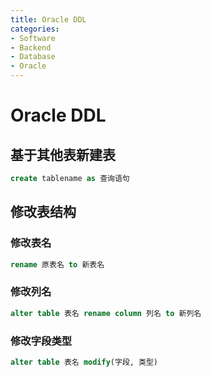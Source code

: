 ```yaml
---
title: Oracle DDL
categories:
- Software
- Backend
- Database
- Oracle
---
```

# Oracle DDL

## 基于其他表新建表

```sql
create tablename as 查询语句
```

## 修改表结构

### 修改表名

```sql
rename 原表名 to 新表名
```

### 修改列名

```sql
alter table 表名 rename column 列名 to 新列名
```

### 修改字段类型

```sql
alter table 表名 modify(字段, 类型)
```

